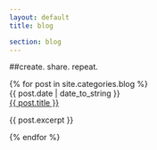 ```yaml
---
layout: default
title: blog

section: blog
---
```




##create. share. repeat.

<div id="blogtop">
  {% for post in site.categories.blog %}
  <div id="blogcontent">
    <span class="post-date">{{ post.date | date_to_string }}</span><br/>
    <a href="{{ post.url }}">{{ post.title }}</a>
    <p class="excerpt">{{ post.excerpt }}</p>
  </div>
  {% endfor %}
</div>



